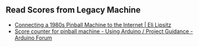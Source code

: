 ## Read Scores from Legacy Machine
- [Connecting a 1980s Pinball Machine to the Internet | Eli Lipsitz](https://eli.lipsitz.net/posts/internet-connected-pinball/) 
- [Score counter for pinball machine - Using Arduino / Project Guidance - Arduino Forum](https://forum.arduino.cc/t/score-counter-for-pinball-machine/909522)  

